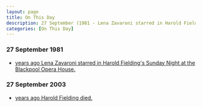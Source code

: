 ```yaml
---
layout: page
title: On This Day
description: 27 September (1981 - Lena Zavaroni starred in Harold Fielding's Sunday Night at the Blackpool Opera House. 2003 - Harold Fielding died.)
categories: [On This Day]
---
```


### 27 September 1981
* [<span id="age1"></span> years ago Lena Zavaroni starred in Harold Fielding's Sunday Night at the Blackpool Opera House.](/theatre/harold%20fielding/blackpool%20opera%20house/1981/09/27/harold-fieldings-sunday-night-at-the-blackpool-opera-house.html)

### 27 September 2003
* [<span id="age2"></span> years ago Harold Fielding died.](/biography/harold-fielding)

<!-- Script for calculating number of years ago -->
<script>
var dob = '19810927';
var year = Number(dob.substr(0, 4));
var month = Number(dob.substr(4, 2)) - 1;
var day = Number(dob.substr(6, 2));
var today = new Date();
var age1 = today.getFullYear() - year;
if (today.getMonth() < month || (today.getMonth() == month && today.getDate() < day)) {
age1--;
}
document.getElementById("age1").innerHTML=age1;

var dob = '20030927';
var year = Number(dob.substr(0, 4));
var month = Number(dob.substr(4, 2)) - 1;
var day = Number(dob.substr(6, 2));
var today = new Date();
var age2 = today.getFullYear() - year;
if (today.getMonth() < month || (today.getMonth() == month && today.getDate() < day)) {
age2--;
}
document.getElementById("age2").innerHTML=age2;
</script>

